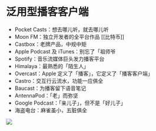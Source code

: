
# 泛用型播客客户端
- Pocket Casts：想去哪儿听，就去哪儿听
- Moon FM：独立开发者的全平台作品 [[比特币]]
- Castbox：老牌产品，中规中矩
- Apple Podcast 及 iTunes：别忘了「祖师爷
- Spotify：音乐流媒体巨头发力播客平台
- Himalaya：最熟悉的「陌生人」
- Overcast：Apple 定义了「播客」，它定义了「播客客户端」
- Castro：交互行云流水，功能一应俱全
- Baucast：为播客留下语音笔记
- AntennaPod：「老」而弥坚
- Google Podcast：「亲儿子」，但不是「好儿子」
- 海盗电台：麻雀虽小，五脏俱全

![](https://pic4.zhimg.com/100/v2-556314541a30752e7d533283d7ff887f_r.jpeg)